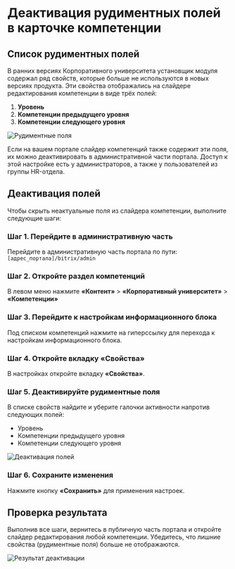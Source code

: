 # Деактивация рудиментных полей в карточке компетенции

## Список рудиментных полей

В ранних версиях Корпоративного университета установщик модуля содержал ряд свойств, которые больше не используются в новых версиях продукта. Эти свойства отображались на слайдере редактирования компетенции в виде трёх полей:

1. **Уровень**
2. **Компетенции предыдущего уровня**
3. **Компетенции следующего уровня**

![Рудиментные поля](../images/competencies-rudiment-fields.png)

Если на вашем портале слайдер компетенций также содержит эти поля, их можно деактивировать в административной части портала. Доступ к этой настройке есть у администраторов, а также у пользователей из группы HR-отдела.

## Деактивация полей

Чтобы скрыть неактуальные поля из слайдера компетенции, выполните следующие шаги:

### Шаг 1. Перейдите в административную часть

Перейдите в административную часть портала по пути: `[адрес_портала]/bitrix/admin`

### Шаг 2. Откройте раздел компетенций

В левом меню нажмите **«Контент»** > **«Корпоративный университет»** > **«Компетенции»**

### Шаг 3. Перейдите к настройкам информационного блока

Под списком компетенций нажмите на гиперссылку для перехода к настройкам информационного блока.

### Шаг 4. Откройте вкладку «Свойства»

В настройках откройте вкладку **«Свойства»**.

### Шаг 5. Деактивируйте рудиментные поля

В списке свойств найдите и уберите галочки активности напротив следующих полей:
- Уровень
- Компетенции предыдущего уровня
- Компетенции следующего уровня

![Деактивация полей](../images/competencies-deactivate-fields.png)

### Шаг 6. Сохраните изменения

Нажмите кнопку **«Сохранить»** для применения настроек.

## Проверка результата

Выполнив все шаги, вернитесь в публичную часть портала и откройте слайдер редактирования любой компетенции. Убедитесь, что лишние свойства (рудиментные поля) больше не отображаются.

![Результат деактивации](../images/competencies-clean-form.png) 
